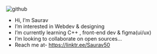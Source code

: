 ![github](https://user-images.githubusercontent.com/98273408/192706071-847c275d-4539-43dc-8eab-483872451320.png)

-  Hi, I’m Saurav
-  I’m interested in Webdev & designing
-  I’m currently learning C++ , front-end dev & figma(ui/ux)
-  I’m looking to collaborate on open sources...
-  Reach me at- https://linktr.ee/Saurav50

<!---
Saurav50/Saurav50 is a ✨ special ✨ repository because its `README.md` (this file) appears on your GitHub profile.
You can click the Preview link to take a look at your changes.
--->


